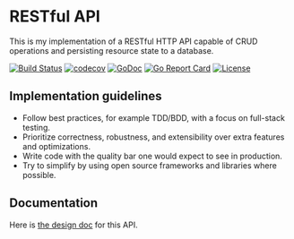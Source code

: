 # RESTful API

This is my implementation of a RESTful HTTP API capable of CRUD operations and persisting resource state to a database.

[![Build Status](https://travis-ci.org/jlucktay/rest-api.svg?branch=master)](https://travis-ci.org/jlucktay/rest-api)
[![codecov](https://codecov.io/gh/jlucktay/rest-api/branch/master/graph/badge.svg)](https://codecov.io/gh/jlucktay/rest-api)
[![GoDoc](https://godoc.org/github.com/jlucktay/rest-api?status.svg)](https://godoc.org/github.com/jlucktay/rest-api)
[![Go Report Card](https://goreportcard.com/badge/github.com/jlucktay/rest-api)](https://goreportcard.com/report/github.com/jlucktay/rest-api)
[![License](https://img.shields.io/github/license/jlucktay/rest-api.svg)](https://github.com/jlucktay/rest-api/blob/master/LICENSE)

## Implementation guidelines

- Follow best practices, for example TDD/BDD, with a focus on full-stack testing.
- Prioritize correctness, robustness, and extensibility over extra features and optimizations.
- Write code with the quality bar one would expect to see in production.
- Try to simplify by using open source frameworks and libraries where possible.

## Documentation

Here is [the design doc](https://docs.google.com/document/d/1xtqwQDhdwTe3BUEyf3lGWycPIvl66uxDdJgHLqa9hz4) for this API.
